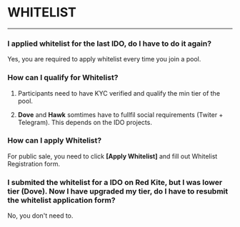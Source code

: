 # WHITELIST

---

<h3> I applied whitelist for the last IDO, do I have to do it again? </h3>

Yes, you are required to apply whitelist every time you join a pool.

<h3> How can I qualify for Whitelist? </h3>

1. Participants need to have KYC verified and qualify the min tier of the pool. 

2. **Dove** and **Hawk** somtimes have to fullfil social requirements (Twiter + Telegram). This depends on the IDO projects.

<h3> How can I apply Whitelist? </h3>

For public sale, you need to click **[Apply Whitelist]**  and fill out Whitelist Registration form.

<h3> I submited the whitelist for a IDO on Red Kite, but I was lower tier (Dove). Now I have upgraded my tier, do I have to resubmit the whitelist application form? </h3>

No, you don't need to.